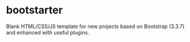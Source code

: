# bootstarter

Blank HTML/CSS/JS template for new projects based on Bootstrap (3.3.7) and enhanced with useful plugins. 
